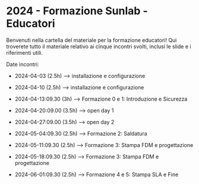 # 2024 - Formazione Sunlab - Educatori
Benvenuti nella cartella del materiale per la formazione educatori! Qui troverete tutto il materiale relativo ai cinque incontri svolti, inclusi le slide e i riferimenti utili.

Date incontri:
- 2024-04-03 (2.5h) --> installazione e configurazione
- 2024-04-10 (2.5h) --> installazione e configurazione

- 2024-04-13:09.30 (3h) --> Formazione 0 e 1: Introduzione e Sicurezza 
- 2024-04-20:09.00 (3.5h) --> open day 1
- 2024-04-27:09.00 (3.5h) --> open day 2
- 2024-05-04:09.30 (2.5h) --> Formazione 2: Saldatura
- 2024-05-11:09.30 (2.5h) --> Formazione 3: Stampa FDM e progettazione
- 2024-05-18:09.30 (2.5h) --> Formazione 3: Stampa FDM e progettazione
- 2024-06-01:09.30 (2.5h) --> Formazione 4  e 5: Stampa SLA e Fine 